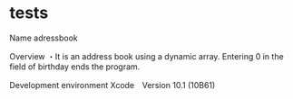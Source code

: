 # tests

Name
adressbook

Overview
・It is an address book using a dynamic array.
Entering 0 in the field of birthday ends the program.


Development environment
Xcode　Version 10.1 (10B61)
